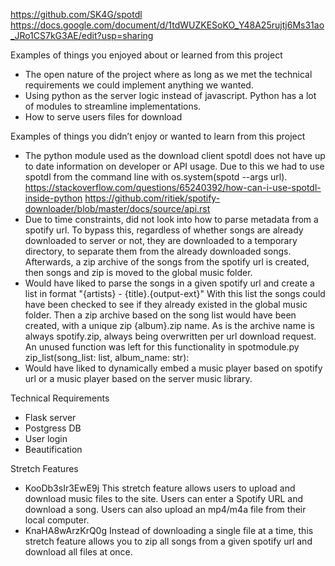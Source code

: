 https://github.com/SK4G/spotdl
https://docs.google.com/document/d/1tdWUZKESoKO_Y48A25rujtj6Ms31ao_JRo1CS7kG3AE/edit?usp=sharing

Examples of things you enjoyed about or learned from this project
  - The open nature of the project where as long as we met the technical requirements we could implement anything we wanted. 
  - Using python as the server logic instead of javascript. Python has a lot of modules to streamline implementations.
  - How to serve users files for download

Examples of things you didn’t enjoy or wanted to learn from this project
  - The python module used as the download client spotdl does not have up to date information on developer or API usage.
    Due to this we had to use spotdl from the command line with os.system(spotd --args url).
    https://stackoverflow.com/questions/65240392/how-can-i-use-spotdl-inside-python
    https://github.com/ritiek/spotify-downloader/blob/master/docs/source/api.rst
  - Due to time constraints, did not look into how to parse metadata from a spotify url. 
    To bypass this, regardless of whether songs are already downloaded to server or not, they are downloaded to a temporary directory, to separate them from the already downloaded songs.
    Afterwards, a zip archive of the songs from the spotify url is created, then songs and zip is moved to the global music folder. 
  - Would have liked to parse the songs in a given spotify url and create a list in format "{artists} - {title}.{output-ext}"
    With this list the songs could have been checked to see if they already existed in the global music folder. 
    Then a zip archive based on the song list would have been created, with a unique zip {album}.zip name. As is the archive name is always spotify.zip, always being overwritten per url download request.
    An unused function was left for this functionality in  spotmodule.py      zip_list(song_list: list, album_name: str):
  - Would have liked to dynamically embed a music player based on spotify url or a music player based on the server music library. 
  
Technical Requirements
  - Flask server
  - Postgress DB
  - User login
  - Beautification

Stretch Features
  - KooDb3sIr3EwE9j This stretch feature allows users to upload and download music files to the site. Users can enter a Spotify URL and download a song. Users can also upload an mp4/m4a file from their local computer.
  - KnaHA8wArzKrQ0g Instead of downloading a single file at a time, this stretch feature allows you to zip all songs from a given spotify url and download all files at once.
